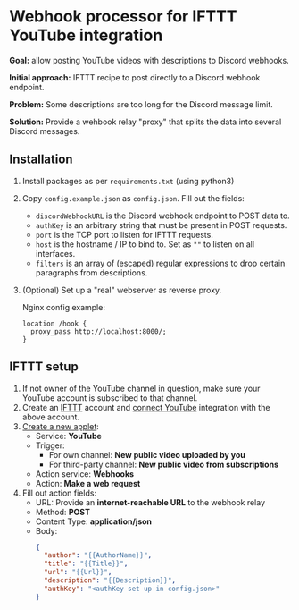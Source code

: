 # Webhook processor for IFTTT YouTube integration

**Goal:** allow posting YouTube videos with descriptions to Discord webhooks.

**Initial approach:** IFTTT recipe to post directly to a Discord webhook endpoint.

**Problem:** Some descriptions are too long for the Discord message limit.

**Solution:** Provide a wehbook relay "proxy" that splits the data into several Discord messages.

## Installation

1. Install packages as per `requirements.txt` (using python3)

2. Copy `config.example.json` as `config.json`. Fill out the fields:

    * `discordWebhookURL` is the Discord webhook endpoint to POST data to.
    * `authKey` is an arbitrary string that must be present in POST requests.
    * `port` is the TCP port to listen for IFTTT requests.
    * `host` is the hostname / IP to bind to. Set as `""` to listen on all interfaces.
    * `filters` is an array of (escaped) regular expressions to drop certain paragraphs from descriptions.

3. (Optional) Set up a "real" webserver as reverse proxy.

    Nginx config example:

    ```nginx
    location /hook {
      proxy_pass http://localhost:8000/;
    }
    ```

## IFTTT setup

1. If not owner of the YouTube channel in question, make sure your YouTube account is subscribed to that channel.
1. Create an [IFTTT](https://ifttt.com/) account and [connect YouTube](https://ifttt.com/services/youtube/settings) integration with the above account.
2. [Create a new applet](https://ifttt.com/create):
    * Service: **YouTube**
    * Trigger:
        * For own channel: **New public video uploaded by you**
        * For third-party channel: **New public video from subscriptions**
    * Action service: **Webhooks**
    * Action: **Make a web request**
3. Fill out action fields:
    * URL: Provide an **internet-reachable URL** to the webhook relay
    * Method: **POST**
    * Content Type: **application/json**
    * Body:
        ```json
        {
          "author": "{{AuthorName}}",
          "title": "{{Title}}",
          "url": "{{Url}}",
          "description": "{{Description}}",
          "authKey": "<authKey set up in config.json>"
        }
        ```
